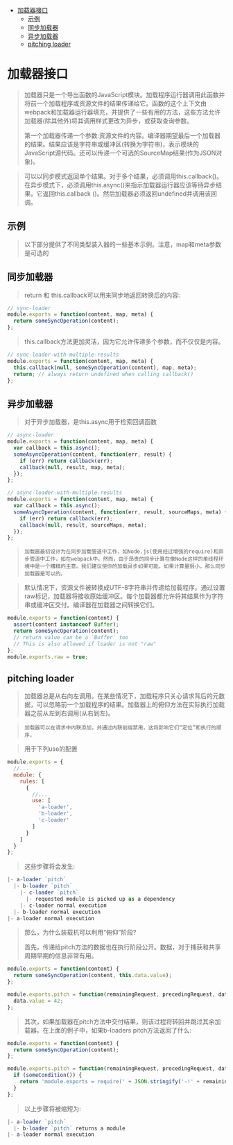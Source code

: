 - [加载器接口](#%e5%8a%a0%e8%bd%bd%e5%99%a8%e6%8e%a5%e5%8f%a3)
  - [示例](#%e7%a4%ba%e4%be%8b)
  - [同步加载器](#%e5%90%8c%e6%ad%a5%e5%8a%a0%e8%bd%bd%e5%99%a8)
  - [异步加载器](#%e5%bc%82%e6%ad%a5%e5%8a%a0%e8%bd%bd%e5%99%a8)
  - [pitching loader](#pitching-loader)
# 加载器接口
> 加载器只是一个导出函数的JavaScript模块。加载程序运行器调用此函数并将前一个加载程序或资源文件的结果传递给它。函数的这个上下文由webpack和加载器运行器填充，并提供了一些有用的方法，这些方法允许加载器(除其他外)将其调用样式更改为异步，或获取查询参数。
> 
> 第一个加载器传递一个参数:资源文件的内容。编译器期望最后一个加载器的结果。结果应该是字符串或缓冲区(转换为字符串)，表示模块的JavaScript源代码。还可以传递一个可选的SourceMap结果(作为JSON对象)。

> 可以以同步模式返回单个结果。对于多个结果，必须调用this.callback()。在异步模式下，必须调用this.async()来指示加载器运行器应该等待异步结果。它返回this.callback ()。然后加载器必须返回undefined并调用该回调。

## 示例
> 以下部分提供了不同类型装入器的一些基本示例。注意，map和meta参数是可选的
## 同步加载器
> return 和 this.callback可以用来同步地返回转换后的内容:
```js
// sync-loader
module.exports = function(content, map, meta) {
  return someSyncOperation(content);
};
```
> this.callback方法更加灵活，因为它允许传递多个参数，而不仅仅是内容。
```js
// sync-loader-with-multiple-results
module.exports = function(content, map, meta) {
  this.callback(null, someSyncOperation(content), map, meta);
  return; // always return undefined when calling callback()
};
```
## 异步加载器
> 对于异步加载器，是this.async用于检索回调函数
```js
// async-loader
module.exports = function(content, map, meta) {
  var callback = this.async();
  someAsyncOperation(content, function(err, result) {
    if (err) return callback(err);
    callback(null, result, map, meta);
  });
};
```
```js
// async-loader-with-multiple-results
module.exports = function(content, map, meta) {
  var callback = this.async();
  someAsyncOperation(content, function(err, result, sourceMaps, meta) {
    if (err) return callback(err);
    callback(null, result, sourceMaps, meta);
  });
};
```
> `加载器最初设计为在同步加载管道中工作，如Node.js(使用经过增强的require)和异步管道中工作，如在webpack中。然而，由于昂贵的同步计算在像Node这样的单线程环境中是一个糟糕的主意。我们建议使你的加载异步如果可能。如果计算量很小，那么同步加载器是可以的。`

> 默认情况下，资源文件被转换成UTF-8字符串并传递给加载程序。通过设置raw标记，加载器将接收原始缓冲区。每个加载器都允许将其结果作为字符串或缓冲区交付。编译器在加载器之间转换它们。
```js
module.exports = function(content) {
  assert(content instanceof Buffer);
  return someSyncOperation(content);
  // return value can be a `Buffer` too
  // This is also allowed if loader is not "raw"
};
module.exports.raw = true;
```
## pitching loader
> 加载器总是从右向左调用。在某些情况下，加载程序只关心请求背后的元数据，可以忽略前一个加载程序的结果。加载器上的俯仰方法在实际执行加载器之前从左到右调用(从右到左)。

> `加载器可以在请求中内联添加，并通过内联前缀禁用，这将影响它们“定位”和执行的顺序。`

> 用于下列use的配置
```js
module.exports = {
  //...
  module: {
    rules: [
      {
        //...
        use: [
          'a-loader',
          'b-loader',
          'c-loader'
        ]
      }
    ]
  }
};
```
> 这些步骤将会发生:
```js
|- a-loader `pitch`
  |- b-loader `pitch`
    |- c-loader `pitch`
      |- requested module is picked up as a dependency
    |- c-loader normal execution
  |- b-loader normal execution
|- a-loader normal execution
```
> 那么，为什么装载机可以利用“俯仰”阶段?
> 
> 首先，传递给pitch方法的数据也在执行阶段公开。数据，对于捕获和共享周期早期的信息非常有用。

```js
module.exports = function(content) {
  return someSyncOperation(content, this.data.value);
};

module.exports.pitch = function(remainingRequest, precedingRequest, data) {
  data.value = 42;
};
```
> 其次，如果加载器在pitch方法中交付结果，则该过程将转回并跳过其余加载器。在上面的例子中，如果b-loaders pitch方法返回了什么:
```js
module.exports = function(content) {
  return someSyncOperation(content);
};

module.exports.pitch = function(remainingRequest, precedingRequest, data) {
  if (someCondition()) {
    return 'module.exports = require(' + JSON.stringify('-!' + remainingRequest) + ');';
  }
};
```
> 以上步骤将被缩短为:
```js
|- a-loader `pitch`
  |- b-loader `pitch` returns a module
|- a-loader normal execution
```
